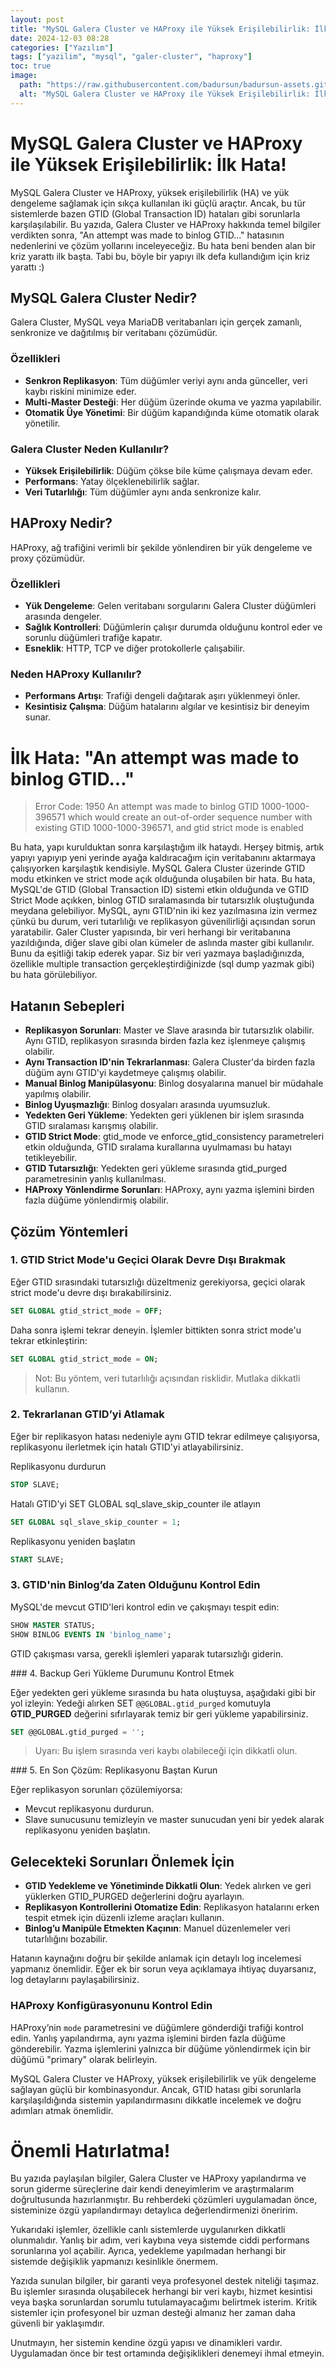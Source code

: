 ```yaml
---
layout: post
title: "MySQL Galera Cluster ve HAProxy ile Yüksek Erişilebilirlik: İlk Hata!"
date: 2024-12-03 08:28
categories: ["Yazılım"]
tags: ["yazilim", "mysql", "galer-cluster", "haproxy"]
toc: true
image:
  path: "https://raw.githubusercontent.com/badursun/badursun-assets.github.io/refs/heads/main/img/galera-cluster-mysql-haproxy-674eba8e717ca.webp"
  alt: "MySQL Galera Cluster ve HAProxy ile Yüksek Erişilebilirlik: İlk Hata!"
---
```


# MySQL Galera Cluster ve HAProxy ile Yüksek Erişilebilirlik: İlk Hata!

MySQL Galera Cluster ve HAProxy, yüksek erişilebilirlik (HA) ve yük dengeleme sağlamak için sıkça kullanılan iki güçlü araçtır. Ancak, bu tür sistemlerde bazen GTID (Global Transaction ID) hataları gibi sorunlarla karşılaşılabilir. Bu yazıda, Galera Cluster ve HAProxy hakkında temel bilgiler verdikten sonra, "An attempt was made to binlog GTID..." hatasının nedenlerini ve çözüm yollarını inceleyeceğiz. Bu hata beni benden alan bir kriz yarattı ilk başta. Tabi bu, böyle bir yapıyı ilk defa kullandığım için kriz yarattı :)

## MySQL Galera Cluster Nedir?

Galera Cluster, MySQL veya MariaDB veritabanları için gerçek zamanlı, senkronize ve dağıtılmış bir veritabanı çözümüdür.

### Özellikleri

- **Senkron Replikasyon**: Tüm düğümler veriyi aynı anda günceller, veri kaybı riskini minimize eder.
- **Multi-Master Desteği**: Her düğüm üzerinde okuma ve yazma yapılabilir.
- **Otomatik Üye Yönetimi**: Bir düğüm kapandığında küme otomatik olarak yönetilir.

### Galera Cluster Neden Kullanılır?

- **Yüksek Erişilebilirlik**: Düğüm çökse bile küme çalışmaya devam eder.
- **Performans**: Yatay ölçeklenebilirlik sağlar.
- **Veri Tutarlılığı**: Tüm düğümler aynı anda senkronize kalır.

## HAProxy Nedir?

HAProxy, ağ trafiğini verimli bir şekilde yönlendiren bir yük dengeleme ve proxy çözümüdür.

### Özellikleri

- **Yük Dengeleme**: Gelen veritabanı sorgularını Galera Cluster düğümleri arasında dengeler.
- **Sağlık Kontrolleri**: Düğümlerin çalışır durumda olduğunu kontrol eder ve sorunlu düğümleri trafiğe kapatır.
- **Esneklik**: HTTP, TCP ve diğer protokollerle çalışabilir.

### Neden HAProxy Kullanılır?

- **Performans Artışı**: Trafiği dengeli dağıtarak aşırı yüklenmeyi önler.
- **Kesintisiz Çalışma**: Düğüm hatalarını algılar ve kesintisiz bir deneyim sunar.

# İlk Hata: "An attempt was made to binlog GTID..."

> Error Code: 1950
> An attempt was made to binlog GTID 1000-1000-396571 which would create an out-of-order sequence number with existing GTID 1000-1000-396571, and gtid strict mode is enabled

Bu hata, yapı kurulduktan sonra karşılaştığım ilk hataydı. Herşey bitmiş, artık yapıyı yapıyıp yeni yerinde ayağa kaldıracağım için veritabanını aktarmaya çalışıyorken karşılaştık kendisiyle. MySQL Galera Cluster üzerinde GTID modu etkinken ve strict mode açık olduğunda oluşabilen bir hata. Bu hata, MySQL'de GTID (Global Transaction ID) sistemi etkin olduğunda ve GTID Strict Mode açıkken, binlog GTID sıralamasında bir tutarsızlık oluştuğunda meydana gelebiliyor. MySQL, aynı GTID'nin iki kez yazılmasına izin vermez çünkü bu durum, veri tutarlılığı ve replikasyon güvenilirliği açısından sorun yaratabilir. Galer Cluster yapısında, bir veri herhangi bir veritabanına yazıldığında, diğer slave gibi olan kümeler de aslında master gibi kullanılır. Bunu da eşitliği takip ederek yapar. Siz bir veri yazmaya başladığınızda, özellikle multiple transaction gerçekleştirdiğinizde (sql dump yazmak gibi) bu hata görülebiliyor.

## Hatanın Sebepleri

- **Replikasyon Sorunları**: Master ve Slave arasında bir tutarsızlık olabilir. Aynı GTID, replikasyon sırasında birden fazla kez işlenmeye çalışmış olabilir.
- **Aynı Transaction ID'nin Tekrarlanması**: Galera Cluster'da birden fazla düğüm aynı GTID'yi kaydetmeye çalışmış olabilir.
- **Manual Binlog Manipülasyonu**: Binlog dosyalarına manuel bir müdahale yapılmış olabilir.
- **Binlog Uyuşmazlığı**: Binlog dosyaları arasında uyumsuzluk.
- **Yedekten Geri Yükleme**: Yedekten geri yüklenen bir işlem sırasında GTID sıralaması karışmış olabilir.
- **GTID Strict Mode**: gtid_mode ve enforce_gtid_consistency parametreleri etkin olduğunda, GTID sıralama kurallarına uyulmaması bu hatayı tetikleyebilir.
- **GTID Tutarsızlığı**: Yedekten geri yükleme sırasında gtid_purged parametresinin yanlış kullanılması.
- **HAProxy Yönlendirme Sorunları**: HAProxy, aynı yazma işlemini birden fazla düğüme yönlendirmiş olabilir.

## Çözüm Yöntemleri

### 1. GTID Strict Mode'u Geçici Olarak Devre Dışı Bırakmak

Eğer GTID sırasındaki tutarsızlığı düzeltmeniz gerekiyorsa, geçici olarak strict mode'u devre dışı bırakabilirsiniz.

```sql
SET GLOBAL gtid_strict_mode = OFF;
```

Daha sonra işlemi tekrar deneyin. İşlemler bittikten sonra strict mode'u tekrar etkinleştirin:

```sql
SET GLOBAL gtid_strict_mode = ON;
```

> Not: Bu yöntem, veri tutarlılığı açısından risklidir. Mutlaka dikkatli kullanın.

### 2. Tekrarlanan GTID’yi Atlamak

Eğer bir replikasyon hatası nedeniyle aynı GTID tekrar edilmeye çalışıyorsa, replikasyonu ilerletmek için hatalı GTID'yi atlayabilirsiniz.

Replikasyonu durdurun
```sql
STOP SLAVE;
```

Hatalı GTID'yi SET GLOBAL sql_slave_skip_counter ile atlayın
```sql
SET GLOBAL sql_slave_skip_counter = 1;
```

Replikasyonu yeniden başlatın
```sql
START SLAVE;
```

### 3. GTID'nin Binlog’da Zaten Olduğunu Kontrol Edin

MySQL'de mevcut GTID'leri kontrol edin ve çakışmayı tespit edin:

```sql
SHOW MASTER STATUS;
SHOW BINLOG EVENTS IN 'binlog_name';
```

GTID çakışması varsa, gerekli işlemleri yaparak tutarsızlığı giderin.

### 4. Backup Geri Yükleme Durumunu Kontrol Etmek

Eğer yedekten geri yükleme sırasında bu hata oluştuysa, aşağıdaki gibi bir yol izleyin: Yedeği alırken SET `@@GLOBAL.gtid_purged` komutuyla **GTID_PURGED** değerini sıfırlayarak temiz bir geri yükleme yapabilirsiniz.

```sql
SET @@GLOBAL.gtid_purged = '';
```

> Uyarı: Bu işlem sırasında veri kaybı olabileceği için dikkatli olun.

### 5. En Son Çözüm: Replikasyonu Baştan Kurun

Eğer replikasyon sorunları çözülemiyorsa:

- Mevcut replikasyonu durdurun.
- Slave sunucusunu temizleyin ve master sunucudan yeni bir yedek alarak replikasyonu yeniden başlatın.

## Gelecekteki Sorunları Önlemek İçin

- **GTID Yedekleme ve Yönetiminde Dikkatli Olun**: Yedek alırken ve geri yüklerken GTID_PURGED değerlerini doğru ayarlayın.
- **Replikasyon Kontrollerini Otomatize Edin**: Replikasyon hatalarını erken tespit etmek için düzenli izleme araçları kullanın.
- **Binlog’u Manipüle Etmekten Kaçının**: Manuel düzenlemeler veri tutarlılığını bozabilir.

Hatanın kaynağını doğru bir şekilde anlamak için detaylı log incelemesi yapmanız önemlidir. Eğer ek bir sorun veya açıklamaya ihtiyaç duyarsanız, log detaylarını paylaşabilirsiniz.

### HAProxy Konfigürasyonunu Kontrol Edin

HAProxy’nin `mode` parametresini ve düğümlere gönderdiği trafiği kontrol edin. Yanlış yapılandırma, aynı yazma işlemini birden fazla düğüme gönderebilir. Yazma işlemlerini yalnızca bir düğüme yönlendirmek için bir düğümü "primary" olarak belirleyin.

MySQL Galera Cluster ve HAProxy, yüksek erişilebilirlik ve yük dengeleme sağlayan güçlü bir kombinasyondur. Ancak, GTID hatası gibi sorunlarla karşılaşıldığında sistemin yapılandırmasını dikkatle incelemek ve doğru adımları atmak önemlidir.

# Önemli Hatırlatma!
Bu yazıda paylaşılan bilgiler, Galera Cluster ve HAProxy yapılandırma ve sorun giderme süreçlerine dair kendi deneyimlerim ve araştırmalarım doğrultusunda hazırlanmıştır. Bu rehberdeki çözümleri uygulamadan önce, sisteminize özgü yapılandırmayı detaylıca değerlendirmenizi öneririm.

Yukarıdaki işlemler, özellikle canlı sistemlerde uygulanırken dikkatli olunmalıdır. Yanlış bir adım, veri kaybına veya sistemde ciddi performans sorunlarına yol açabilir. Ayrıca, yedekleme yapılmadan herhangi bir sistemde değişiklik yapmanızı kesinlikle önermem.

Yazıda sunulan bilgiler, bir garanti veya profesyonel destek niteliği taşımaz. Bu işlemler sırasında oluşabilecek herhangi bir veri kaybı, hizmet kesintisi veya başka sorunlardan sorumlu tutulamayacağımı belirtmek isterim. Kritik sistemler için profesyonel bir uzman desteği almanız her zaman daha güvenli bir yaklaşımdır.

Unutmayın, her sistemin kendine özgü yapısı ve dinamikleri vardır. Uygulamadan önce bir test ortamında değişiklikleri denemeyi ihmal etmeyin.